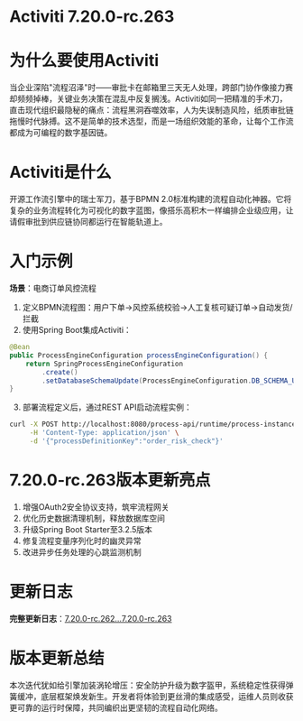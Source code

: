# Activiti 7.20.0-rc.263
# 为什么要使用Activiti  
当企业深陷"流程沼泽"时——审批卡在邮箱里三天无人处理，跨部门协作像接力赛却频频掉棒，关键业务决策在混乱中反复搁浅。Activiti如同一把精准的手术刀，直击现代组织最隐秘的痛点：流程黑洞吞噬效率，人为失误制造风险，纸质审批链拖慢时代脉搏。这不是简单的技术选型，而是一场组织效能的革命，让每个工作流都成为可编程的数字基因链。

# Activiti是什么  
开源工作流引擎中的瑞士军刀，基于BPMN 2.0标准构建的流程自动化神器。它将复杂的业务流程转化为可视化的数字蓝图，像搭乐高积木一样编排企业级应用，让请假审批到供应链协同都运行在智能轨道上。

# 入门示例  
**场景**：电商订单风控流程  
1. 定义BPMN流程图：用户下单→风控系统校验→人工复核可疑订单→自动发货/拦截  
2. 使用Spring Boot集成Activiti：  
```java
@Bean
public ProcessEngineConfiguration processEngineConfiguration() {
    return SpringProcessEngineConfiguration
        .create()
        .setDatabaseSchemaUpdate(ProcessEngineConfiguration.DB_SCHEMA_UPDATE_TRUE);
}
```
3. 部署流程定义后，通过REST API启动流程实例：
```bash
curl -X POST http://localhost:8080/process-api/runtime/process-instances \
     -H 'Content-Type: application/json' \
     -d '{"processDefinitionKey":"order_risk_check"}'
```

# 7.20.0-rc.263版本更新亮点  
1. 增强OAuth2安全协议支持，筑牢流程网关  
2. 优化历史数据清理机制，释放数据库空间  
3. 升级Spring Boot Starter至3.2.5版本  
4. 修复流程变量序列化时的幽灵异常  
5. 改进异步任务处理的心跳监测机制  

# 更新日志  
**完整更新日志**：[7.20.0-rc.262...7.20.0-rc.263](https://github.com/Activiti/Activiti/compare/7.20.0-rc.262...7.20.0-rc.263)

# 版本更新总结  
本次迭代犹如给引擎加装涡轮增压：安全防护升级为数字盔甲，系统稳定性获得弹簧缓冲，底层框架焕发新生。开发者将体验到更丝滑的集成感受，运维人员则收获更可靠的运行时保障，共同编织出更坚韧的流程自动化网络。